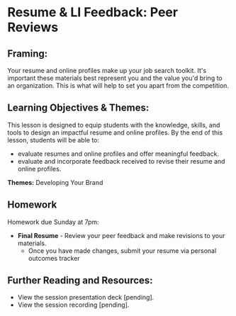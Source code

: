 # Resume & LI Feedback: Peer Reviews

## Framing: 

Your resume and online profiles make up your job search toolkit. It's important these materials best represent you and the value you'd bring to an organization. This is what will help to set you apart from the competition. 

## Learning Objectives & Themes:
This lesson is designed to equip students with the knowledge, skills, and tools to design an impactful resume and online profiles. By the end of this lesson, students will be able to:
- evaluate resumes and online profiles and offer meaningful feedback.
- evaluate and incorporate feedback received to revise their resume and online profiles.

**Themes:** Developing Your Brand

## Homework 

Homework due Sunday at 7pm:
- **Final Resume** - Review your peer feedback and make revisions to your materials. 
  - Once you have made changes, submit your resume via personal outcomes tracker

## Further Reading and Resources:
- View the session presentation deck [pending].
- View the session recording [pending].
